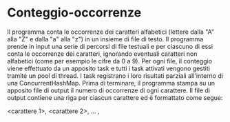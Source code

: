 # Conteggio-occorrenze

Il programma conta le occorrenze dei caratteri alfabetici (lettere dalla "A" alla "Z" e dalla "a" alla "z") in un insieme di file di testo. 
Il programma prende in input una serie di percorsi di file testuali e per ciascuno di essi conta le occorrenze dei caratteri, ignorando eventuali caratteri non alfabetici (come per esempio le cifre da 0 a 9). 
Per ogni file, il conteggio viene effettuato da un apposito task e tutti i task attivati vengono gestiti tramite un pool di thread. 
I task registrano i loro risultati parziali all'interno di una ConcurrentHashMap. 
Prima di terminare, il programma stampa su un apposito file di output il numero di occorrenze di ogni carattere. 
Il file di output contiene una riga per ciascun carattere ed è formattato come segue:

  <carattere 1>,<numero occorrenze>
  <carattere 2>,<numero occorrenze>
  ...
  <carattere N>,<numero occorrenze>
